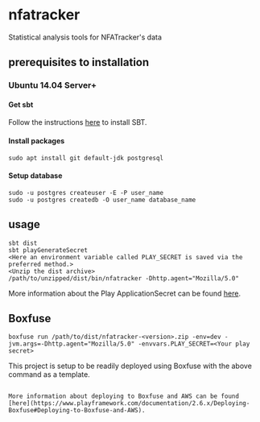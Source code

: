 # nfatracker
Statistical analysis tools for NFATracker's data
## prerequisites to installation
### Ubuntu 14.04 Server+
#### Get sbt
Follow the instructions [here](http://www.scala-sbt.org/release/docs/Installing-sbt-on-Linux.html) to install SBT.
#### Install packages
    sudo apt install git default-jdk postgresql
#### Setup database
    sudo -u postgres createuser -E -P user_name
    sudo -u postgres createdb -O user_name database_name
## usage
    sbt dist
    sbt playGenerateSecret
    <Here an environment variable called PLAY_SECRET is saved via the preferred method.>
    <Unzip the dist archive>
    /path/to/unzipped/dist/bin/nfatracker -Dhttp.agent="Mozilla/5.0"
More information about the Play ApplicationSecret can be found [here](https://www.playframework.com/documentation/2.6.x/ApplicationSecret).
## Boxfuse
    boxfuse run /path/to/dist/nfatracker-<version>.zip -env=dev -jvm.args=-Dhttp.agent="Mozilla/5.0" -envvars.PLAY_SECRET=<Your play secret>
This project is setup to be readily deployed using Boxfuse with the above command as a template.

~~~An example deployment can be found [here](http://nfatracker-peads.boxfuse.io:9000/).~~~

More information about deploying to Boxfuse and AWS can be found [here](https://www.playframework.com/documentation/2.6.x/Deploying-Boxfuse#Deploying-to-Boxfuse-and-AWS).

